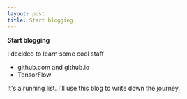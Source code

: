 ```yaml
---
layout: post
title: Start blogging
---
```

**Start blogging**

I decided to learn some cool staff
- github.com and github.io 
- TensorFlow

It's a running list. I'll use this blog to write down the journey.
